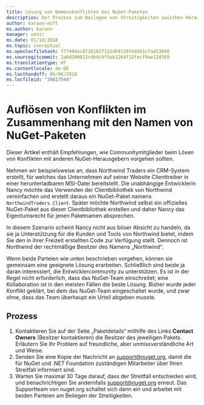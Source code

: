 ```yaml
---
title: Lösung von Namenskonflikten bei NuGet-Paketen
description: Der Prozess zum Beilegen von Streitigkeiten zwischen Herausgebern von NuGet-Paketen, die im Zusammenhang mit Branding, Marken und anderen Konfliktsituationen stehen
author: karann-msft
ms.author: karann
manager: unnir
ms.date: 01/18/2018
ms.topic: conceptual
ms.openlocfilehash: f7749dec0726162f122db91397e9581cfad23890
ms.sourcegitcommit: 2a6d200012cdb4cbf5ab1264f12fecf9ae12d769
ms.translationtype: HT
ms.contentlocale: de-DE
ms.lasthandoff: 06/06/2018
ms.locfileid: "34817544"
---
```

# <a name="resolving-disputes-over-nuget-package-names"></a>Auflösen von Konflikten im Zusammenhang mit den Namen von NuGet-Paketen

Dieser Artikel enthält Empfehlungen, wie Communitymitglieder beim Lösen von Konflikten mit anderen NuGet-Herausgebern vorgehen sollten.

Nehmen wir beispielsweise an, dass Northwind Traders ein CRM-System erstellt, für welches das Unternehmen auf seiner Website Clienttreiber in einer herunterladbaren MSI-Datei bereitstellt. Die unabhängige Entwicklerin Nancy möchte das Verwenden der Clientbibliothek von Northwind vereinfachen und erstellt daraus ein NuGet-Paket namens `NorthwindTraders.Client`. Später möchte Northwind selbst ein offizielles NuGet-Paket aus dieser Clientbibliothek erstellen und daher Nancy das Eigentumsrecht für jenen Paketnamen absprechen.

In diesem Szenario scheint Nancy nicht aus böser Absicht zu handeln, da sie ja Unterstützung für die Kunden und Tools von Northwind bietet, indem Sie den in ihrer Freizeit erstellten Code zur Verfügung stellt. Dennoch ist Northwind der rechtmäßige Besitzer des Namens „Northwind“.

Wenn beide Parteien wie unten beschrieben vorgehen, können sie gemeinsam eine geeignete Lösung erarbeiten. Schließlich sind beide ja daran interessiert, die Entwicklercommunity zu unterstützen. Es ist in der Regel nicht erforderlich, dass das NuGet-Team einschreitet; eine Kollaboration ist in den meisten Fällen die beste Lösung. Bisher wurde jeder Konflikt geklärt, bei dem das NuGet-Team eingeschaltet wurde, und zwar ohne, dass das Team überhaupt ein Urteil abgeben musste.

## <a name="process"></a>Prozess

1. Kontaktieren Sie auf der Seite „Paketdetails“ mithilfe des Links **Contact Owners** (Besitzer kontaktieren) die Besitzer des jeweiligen Pakets. Erläutern Sie Ihr Problem auf freundliche, aber unmissverständliche Art und Weise.
2. Senden Sie eine Kopie der Nachricht an [support@nuget.org](mailto:support@nuget.org), damit die für NuGet und .NET Foundation zuständigen Mitarbeiter über Ihren Streitfall informiert sind.
3. Warten Sie maximal 30 Tage darauf, dass der Streitfall entschieden wird, und benachrichtigen Sie andernfalls [support@nuget.org](mailto:support@nuget.org) erneut. Das Supportteam von nuget.org schaltet sich dann ein und arbeitet mit beiden Parteien am Beilegen der Streitigkeiten.
